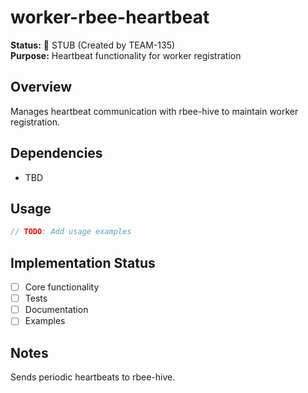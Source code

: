 # worker-rbee-heartbeat

**Status:** 🚧 STUB (Created by TEAM-135)  
**Purpose:** Heartbeat functionality for worker registration

## Overview

Manages heartbeat communication with rbee-hive to maintain worker registration.

## Dependencies

- TBD

## Usage

```rust
// TODO: Add usage examples
```

## Implementation Status

- [ ] Core functionality
- [ ] Tests
- [ ] Documentation
- [ ] Examples

## Notes

Sends periodic heartbeats to rbee-hive.

